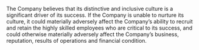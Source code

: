 The Company believes that its distinctive and inclusive culture is a significant driver of its success. If the Company is unable to
nurture its culture, it could materially adversely affect the Company’s ability to recruit and retain the highly skilled employees who
are  critical  to  its  success,  and  could  otherwise  materially  adversely  affect  the  Company’s  business,  reputation,  results  of
operations and financial condition.